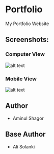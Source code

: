 # Portfolio
My Portfolio Website

## Screenshots:
### Computer View
![alt text](https://github.com/aminulshagor/Portfolio/blob/main/Portfolio.png)

### Mobile View
![alt text](https://github.com/aminulshagor/Portfolio/blob/main/Portfolio_mobile.png)

## Author
* Aminul Shagor
## Base Author
* Ali Solanki
